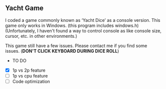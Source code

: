 ## Yacht Game
I coded a game commonly known as ‘Yacht Dice’ as a console version.
This game only works in Windows. (this program includes windows.h)
(Unfortunately, I haven't found a way to control console as like console size, cursor, etc. in other environments.)

This game still have a few issues. 
Please contact me if you find some issues.
(**DON'T CLICK KEYBOARD DURING DICE ROLL**)

* TO DO
- [X] 1p vs 2p feature
- [ ] 1p vs cpu feature
- [ ] Code optimization
